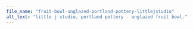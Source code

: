 ```yaml
---
file_name: "fruit-bowl-unglazed-portland-pottery-littlejstudio"
alt_text: "little j studio, portland pottery - unglazed fruit bowl."
---
```

